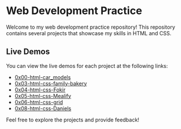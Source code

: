 # Web Development Practice

Welcome to my web development practice repository! This repository contains several projects that showcase my skills in HTML and CSS.

## Live Demos

You can view the live demos for each project at the following links:

- [0x00-html-car_models](https://mahmudlabib.github.io/webdev-practice/0x00-html-car_models/)
- [0x03-html-css-family-bakery](https://mahmudlabib.github.io/webdev-practice/0x03-html-css-family-bakery/)
- [0x04-html-css-Fokir](https://mahmudlabib.github.io/webdev-practice/0x04-html-css-Fokir/)
- [0x05-html-css-Mealify](https://mahmudlabib.github.io/webdev-practice/0x05-html-css-Mealify/)
- [0x06-html-css-grid](https://mahmudlabib.github.io/webdev-practice/0x06-html-css-grid/)
- [0x08-html-css-Daniels](https://mahmudlabib.github.io/webdev-practice/0x06-html-css-Daniels/)

Feel free to explore the projects and provide feedback!
